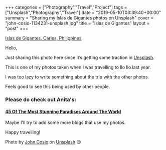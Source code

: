 +++
categories = ["Photography","Travel","Project"]
tags = ["Unsplash","Photography","Travel"]
date = "2019-05-10T03:39:40+00:00"
summary = "Sharing my Islas de Gigantes photos on Unsplash"
cover = "john-cosio-1134231-unsplash.jpg"
title = "Islas de Gigantes"
layout = "post"
+++

[Islas de Gigantes, Carles, Philippines](https://unsplash.com/search/photos/islas-de-gigantes%2C-carles%2C-philippines)

Hello,

Just sharing this photo here since it&#8217;s getting some traction in [Unsplash](https://unsplash.com/@jcosio).

This is one of my photos taken when I was travelling to Ilo Ilo last year.

I was too lazy to write something about the trip with the other photos.

Feels good to see this being used by other people.

### Please do check out Anita's:
#### [45 Of The Most Stunning Paradises Around The World](https://anitahendrieka.com/45-of-the-most-stunning-paradises-around-the-world)

Maybe I'll try to add some more blogs that use my photos.

Happy travelling!

Photo by&nbsp;[John Cosio](https://unsplash.com/photos/xCZ8ynsCfrw?utm_source=unsplash&utm_medium=referral&utm_content=creditCopyText)&nbsp;on&nbsp;[Unsplash](https://unsplash.com/@jcosio?utm_source=unsplash&utm_medium=referral&utm_content=creditCopyText) 😉
